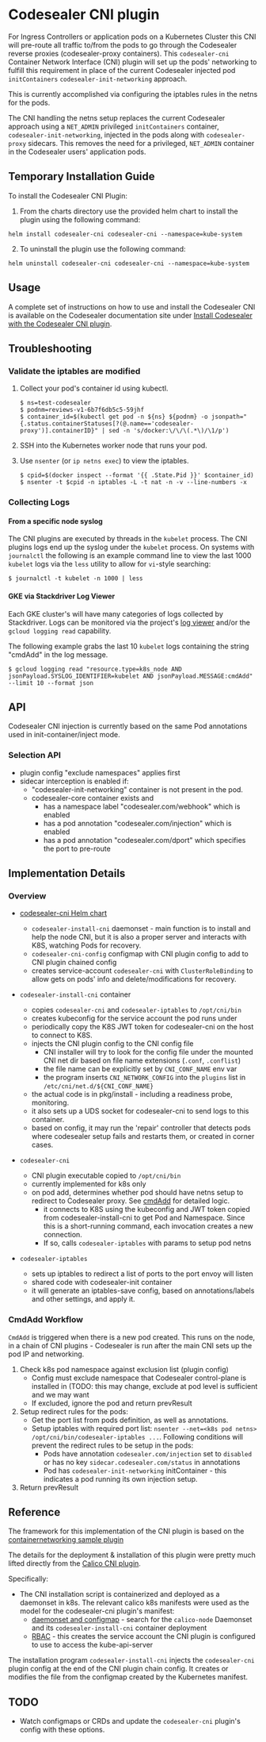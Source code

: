 # Codesealer CNI plugin

For Ingress Controllers or application pods on a Kubernetes Cluster this CNI will pre-route all traffic to/from the pods to go through the
Codesealer reverse proxies (codesealer-proxy containers).  This `codesealer-cni` Container Network Interface (CNI) plugin will
set up the pods' networking to fulfill this requirement in place of the current Codesealer injected pod `initContainers`
`codesealer-init-networking` approach.

This is currently accomplished via configuring the iptables rules in the netns for the pods.

The CNI handling the netns setup replaces the current Codesealer approach using a `NET_ADMIN` privileged
`initContainers` container, `codesealer-init-networking`, injected in the pods along with `codesealer-proxy` sidecars.  This
removes the need for a privileged, `NET_ADMIN` container in the Codesealer users' application pods.

## Temporary Installation Guide

To install the Codesealer CNI Plugin:

1. From the charts directory use the provided helm chart to install the plugin using the following command:
```console
helm install codesealer-cni codesealer-cni --namespace=kube-system
```
2. To uninstall the plugin use the following command:
```console
helm uninstall codesealer-cni codesealer-cni --namespace=kube-system
```

## Usage

A complete set of instructions on how to use and install the Codesealer CNI is available on the Codesealer documentation site under [Install Codesealer with the Codesealer CNI plugin](https://istio.io/latest/docs/setup/additional-setup/cni/).

## Troubleshooting

### Validate the iptables are modified

1. Collect your pod's container id using kubectl.

    ```console
    $ ns=test-codesealer
    $ podnm=reviews-v1-6b7f6db5c5-59jhf
    $ container_id=$(kubectl get pod -n ${ns} ${podnm} -o jsonpath="{.status.containerStatuses[?(@.name=='codesealer-proxy')].containerID}" | sed -n 's/docker:\/\/\(.*\)/\1/p')
    ```

1. SSH into the Kubernetes worker node that runs your pod.

1. Use `nsenter` (or `ip netns exec`) to view the iptables.

    ```console
    $ cpid=$(docker inspect --format '{{ .State.Pid }}' $container_id)
    $ nsenter -t $cpid -n iptables -L -t nat -n -v --line-numbers -x
    ```

### Collecting Logs

#### From a specific node syslog

The CNI plugins are executed by threads in the `kubelet` process.  The CNI plugins logs end up the syslog
under the `kubelet` process. On systems with `journalctl` the following is an example command line
to view the last 1000 `kubelet` logs via the `less` utility to allow for `vi`-style searching:

```console
$ journalctl -t kubelet -n 1000 | less
```

#### GKE via Stackdriver Log Viewer

Each GKE cluster's will have many categories of logs collected by Stackdriver.  Logs can be monitored via
the project's [log viewer](https://cloud.google.com/logging/docs/view/overview) and/or the `gcloud logging read`
capability.

The following example grabs the last 10 `kubelet` logs containing the string "cmdAdd" in the log message.

```console
$ gcloud logging read "resource.type=k8s_node AND jsonPayload.SYSLOG_IDENTIFIER=kubelet AND jsonPayload.MESSAGE:cmdAdd" --limit 10 --format json
```

## API

Codesealer CNI injection is currently based on the same Pod annotations used in init-container/inject mode.


### Selection API

- plugin config "exclude namespaces" applies first
- sidecar interception is enabled if:
    - "codesealer-init-networking" container is not present in the pod.
    - codesealer-core container exists and
        - has a namespace label "codesealer.com/webhook" which is enabled
        - has a pod annotation "codesealer.com/injection" which is enabled
        - has a pod annotation "codesealer.com/dport" which specifies the port to pre-route

## Implementation Details

### Overview

- [codesealer-cni Helm chart](../manifests/charts/codesealer-cni/templates)
    - `codesealer-install-cni` daemonset - main function is to install and help the node CNI, but it is also a proper server and interacts with K8S, watching Pods for recovery.
    - `codesealer-cni-config` configmap with CNI plugin config to add to CNI plugin chained config
    - creates service-account `codesealer-cni` with `ClusterRoleBinding` to allow gets on pods' info and delete/modifications for recovery.

- `codesealer-install-cni` container
    - copies `codesealer-cni` and `codesealer-iptables` to `/opt/cni/bin`
    - creates kubeconfig for the service account the pod runs under
    - periodically copy the K8S JWT token for codesealer-cni on the host to connect to K8S.
    - injects the CNI plugin config to the CNI config file
        - CNI installer will try to look for the config file under the mounted CNI net dir based on file name extensions (`.conf`, `.conflist`)
        - the file name can be explicitly set by `CNI_CONF_NAME` env var
        - the program inserts `CNI_NETWORK_CONFIG` into the `plugins` list in `/etc/cni/net.d/${CNI_CONF_NAME}`
    - the actual code is in pkg/install - including a readiness probe, monitoring.
    - it also sets up a UDS socket for codesealer-cni to send logs to this container.
    - based on config, it may run the 'repair' controller that detects pods where codesealer setup fails and restarts them, or created in corner cases.

- `codesealer-cni`
    - CNI plugin executable copied to `/opt/cni/bin`
    - currently implemented for k8s only
    - on pod add, determines whether pod should have netns setup to redirect to Codesealer proxy. See [cmdAdd](#cmdadd-workflow) for detailed logic.
        - it connects to K8S using the kubeconfig and JWT token copied from codesealer-install-cni to get Pod and Namespace. Since this is a short-running command, each invocation creates a new connection.
        - If so, calls `codesealer-iptables` with params to setup pod netns

- `codesealer-iptables`
    - sets up iptables to redirect a list of ports to the port envoy will listen
    - shared code with codesealer-init container
    - it will generate an iptables-save config, based on annotations/labels and other settings, and apply it.

### CmdAdd Workflow

`CmdAdd` is triggered when there is a new pod created. This runs on the node, in a chain of CNI plugins - Codesealer is
run after the main CNI sets up the pod IP and networking.

1. Check k8s pod namespace against exclusion list (plugin config)
    - Config must exclude namespace that Codesealer control-plane is installed in (TODO: this may change, exclude at pod level is sufficient and we may want 
    - If excluded, ignore the pod and return prevResult
1. Setup redirect rules for the pods:
    - Get the port list from pods definition, as well as annotations.
    - Setup iptables with required port list: `nsenter --net=<k8s pod netns> /opt/cni/bin/codesealer-iptables ...`. Following conditions will prevent the redirect rules to be setup in the pods:
        - Pods have annotation `codesealer.com/injection` set to `disabled` or has no key `sidecar.codesealer.com/status` in annotations
        - Pod has `codesealer-init-networking` initContainer - this indicates a pod running its own injection setup.
1. Return prevResult

## Reference

The framework for this implementation of the CNI plugin is based on the
[containernetworking sample plugin](https://github.com/containernetworking/plugins/tree/main/plugins/sample)

The details for the deployment & installation of this plugin were pretty much lifted directly from the
[Calico CNI plugin](https://github.com/projectcalico/cni-plugin).

Specifically:

- The CNI installation script is containerized and deployed as a daemonset in k8s.  The relevant calico k8s manifests were used as the model for the codesealer-cni plugin's manifest:
    - [daemonset and configmap](https://docs.projectcalico.org/v3.2/getting-started/kubernetes/installation/hosted/calico.yaml) - search for the `calico-node` Daemonset and its `codesealer-install-cni` container deployment
    - [RBAC](https://docs.projectcalico.org/v3.2/getting-started/kubernetes/installation/rbac.yaml) - this creates the service account the CNI plugin is configured to use to access the kube-api-server

The installation program `codesealer-install-cni` injects the `codesealer-cni` plugin config at the end of the CNI plugin chain
config.  It creates or modifies the file from the configmap created by the Kubernetes manifest.

## TODO

- Watch configmaps or CRDs and update the `codesealer-cni` plugin's config with these options.